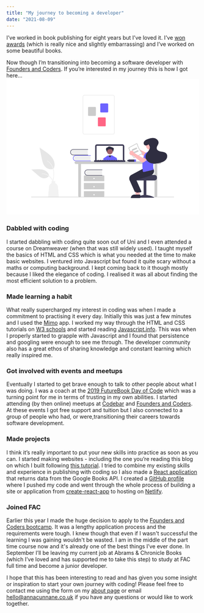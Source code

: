 ```yaml
---
title: "My journey to becoming a developer"
date: "2021-08-09"
---
```


I’ve worked in book publishing for eight years but I’ve loved it. I’ve [won awards](https://hub.londonbookfair.co.uk/trailblazer-awards-winners-revealed-by-the-london-book-fair-3/) (which is really nice and slightly embarrassing) and I’ve worked on some beautiful books. 

Now though I’m transitioning into becoming a software developer with [Founders and Coders](https://www.foundersandcoders.com/). If you’re interested in my journey this is how I got here...
![illustration of a woman working at a computer](undraw_Online_learning_re_qw08.png)

### Dabbled with coding
I started dabbling with coding quite soon out of Uni and I even attended a course on Dreamweaver (when that was still widely used). I taught myself the basics of HTML and CSS which is what you needed at the time to make basic websites. I ventured into Javascript but found it quite scary without a maths or computing background. I kept coming back to it though mostly because I liked the elegance of coding. I realised it was all about finding the most efficient solution to a problem. 

### Made learning a habit
What really supercharged my interest in coding was when I made a commitment to practising it every day. Initially this was just a few minutes and I used the [Mimo](https://getmimo.com/) app. I worked my way through the HTML and CSS tutorials on [W3 schools](https://www.w3schools.com/) and started reading [Javascript.info](https://javascript.info/). This was when I properly started to grapple with Javascript and I found that persistence and googling were enough to see me through. The developer community also has a great ethos of sharing knowledge and constant learning which really inspired me. 

### Got involved with events and meetups
Eventually I started to get brave enough to talk to other people about what I was doing. I was a coach at the [2019 FutureBook Day of Code](https://dayofcode.co.uk/) which was a turning point for me in terms of trusting in my own abilities. I started attending (by then online) meetups at [Codebar](https://codebar.io/) and [Founders and Coders](). At these events I got free support and tuition but I also connected to a group of people who had, or were,transitioning their careers towards software development. 

### Made projects
I think it’s really important to put your new skills into practice as soon as you can. I started making websites - including the one you’re reading this blog on which I built following [this tutorial](https://www.youtube.com/watch?v=8t0vNu2fCCM&t=15148s). I tried to combine my existing skills and experience in publishing with coding so I also made a [React application](https://romantic-ardinghelli-5883b1.netlify.app/) that returns data from the Google Books API.
I created a [GitHub profile](https://github.com/Moggach) where I pushed my code and went through the whole process of building a site or application from  [create-react-app](https://create-react-app.dev/) to hosting on [Netlify](https://www.netlify.com/).

### Joined FAC
Earlier this year I made the huge decision to apply to the [Founders and Coders bootcamp](https://www.foundersandcoders.com/apply/). It was a lengthy application process and the requirements were tough. I knew though that even if I wasn't successful the learning I was gaining wouldn't be wasted. I am in the middle of the part time course now and it's already one of the best things I’ve ever done. In September I’ll be leaving my current job at Abrams & Chronicle Books (which I’ve loved and has supported me to take this step) to study at FAC full time and become a junior developer.

I hope that this has been interesting to read and has given you some insight or inspiration to start your own journey with coding! Please feel free to contact me using the form on my [about page](https://www.annacunnane.co.uk/about) or email hello@annacunnane.co.uk if you have any questions or would like to work together. 